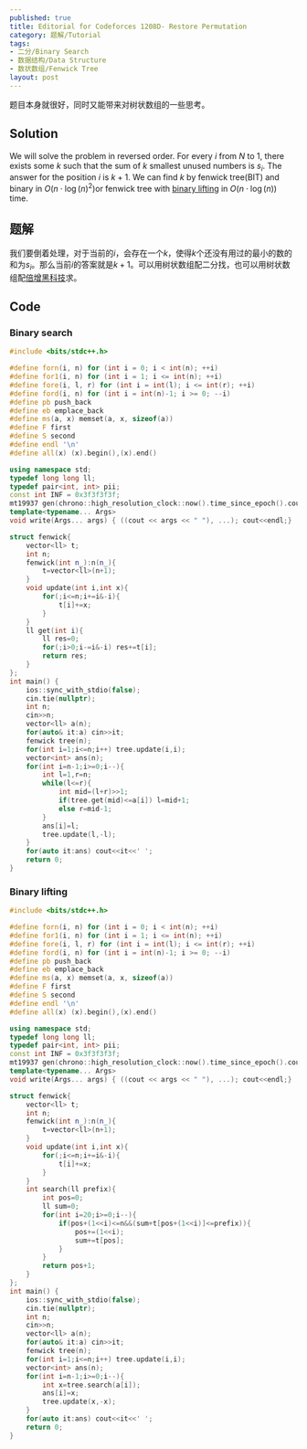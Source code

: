 ```yaml
---
published: true
title: Editorial for Codeforces 1208D- Restore Permutation
category: 题解/Tutorial
tags:
- 二分/Binary Search
- 数据结构/Data Structure
- 数状数组/Fenwick Tree
layout: post
---
```

题目本身就很好，同时又能带来对树状数组的一些思考。
<!-- more -->

## Solution

We will solve the problem in reversed order. For every $i$ from $N$ to $1$, there exists some $k$ such that the sum of $k$ smallest unused numbers is $s_i$. The answer for the position $i$ is $k+1$. We can find $k$ by fenwick tree(BIT) and binary in $O(n\cdot \log(n)^2)$or fenwick tree with [binary lifting](https://codeforces.com/blog/entry/61364) in $O(n\cdot \log(n))$ time.

## 题解

我们要倒着处理，对于当前的$i$，会存在一个$k$，使得$k$个还没有用过的最小的数的和为$s_i$。那么当前$i$的答案就是$k+1$。可以用树状数组配二分找，也可以用树状数组配[倍增黑科技](https://codeforces.com/blog/entry/61364)求。

## Code

### Binary search
```cpp
#include <bits/stdc++.h>

#define forn(i, n) for (int i = 0; i < int(n); ++i)
#define for1(i, n) for (int i = 1; i <= int(n); ++i)
#define fore(i, l, r) for (int i = int(l); i <= int(r); ++i)
#define ford(i, n) for (int i = int(n)-1; i >= 0; --i)
#define pb push_back
#define eb emplace_back
#define ms(a, x) memset(a, x, sizeof(a))
#define F first
#define S second
#define endl '\n'
#define all(x) (x).begin(),(x).end()

using namespace std;
typedef long long ll;
typedef pair<int, int> pii;
const int INF = 0x3f3f3f3f;
mt19937 gen(chrono::high_resolution_clock::now().time_since_epoch().count());
template<typename... Args>
void write(Args... args) { ((cout << args << " "), ...); cout<<endl;}

struct fenwick{
    vector<ll> t;
    int n;
    fenwick(int n_):n(n_){
        t=vector<ll>(n+1);
    }
    void update(int i,int x){
        for(;i<=n;i+=i&-i){
            t[i]+=x;
        }
    }
    ll get(int i){
        ll res=0;
        for(;i>0;i-=i&-i) res+=t[i];
        return res;
    }
};
int main() {
    ios::sync_with_stdio(false);
    cin.tie(nullptr);
    int n;
    cin>>n;
    vector<ll> a(n);
    for(auto& it:a) cin>>it;
    fenwick tree(n);
    for(int i=1;i<=n;i++) tree.update(i,i);
    vector<int> ans(n);
    for(int i=n-1;i>=0;i--){
        int l=1,r=n;
        while(l<=r){
            int mid=(l+r)>>1;
            if(tree.get(mid)<=a[i]) l=mid+1;
            else r=mid-1;
        }
        ans[i]=l;
        tree.update(l,-l);
    }
    for(auto it:ans) cout<<it<<' ';
    return 0;
}
```
### Binary lifting

```cpp
#include <bits/stdc++.h>

#define forn(i, n) for (int i = 0; i < int(n); ++i)
#define for1(i, n) for (int i = 1; i <= int(n); ++i)
#define fore(i, l, r) for (int i = int(l); i <= int(r); ++i)
#define ford(i, n) for (int i = int(n)-1; i >= 0; --i)
#define pb push_back
#define eb emplace_back
#define ms(a, x) memset(a, x, sizeof(a))
#define F first
#define S second
#define endl '\n'
#define all(x) (x).begin(),(x).end()

using namespace std;
typedef long long ll;
typedef pair<int, int> pii;
const int INF = 0x3f3f3f3f;
mt19937 gen(chrono::high_resolution_clock::now().time_since_epoch().count());
template<typename... Args>
void write(Args... args) { ((cout << args << " "), ...); cout<<endl;}

struct fenwick{
    vector<ll> t;
    int n;
    fenwick(int n_):n(n_){
        t=vector<ll>(n+1);
    }
    void update(int i,int x){
        for(;i<=n;i+=i&-i){
            t[i]+=x;
        }
    }
    int search(ll prefix){
        int pos=0;
        ll sum=0;
        for(int i=20;i>=0;i--){
            if(pos+(1<<i)<=n&&(sum+t[pos+(1<<i)]<=prefix)){
                pos+=(1<<i);
                sum+=t[pos];
            }
        }
        return pos+1;
    }
};
int main() {
    ios::sync_with_stdio(false);
    cin.tie(nullptr);
    int n;
    cin>>n;
    vector<ll> a(n);
    for(auto& it:a) cin>>it;
    fenwick tree(n);
    for(int i=1;i<=n;i++) tree.update(i,i);
    vector<int> ans(n);
    for(int i=n-1;i>=0;i--){
        int x=tree.search(a[i]);
        ans[i]=x;
        tree.update(x,-x);
    }
    for(auto it:ans) cout<<it<<' ';
    return 0;
}
```
